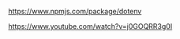 <!-- Library Dotenv -->

https://www.npmjs.com/package/dotenv

<!-- Library Nodemon -->

https://www.youtube.com/watch?v=j0GOQRR3g0I
